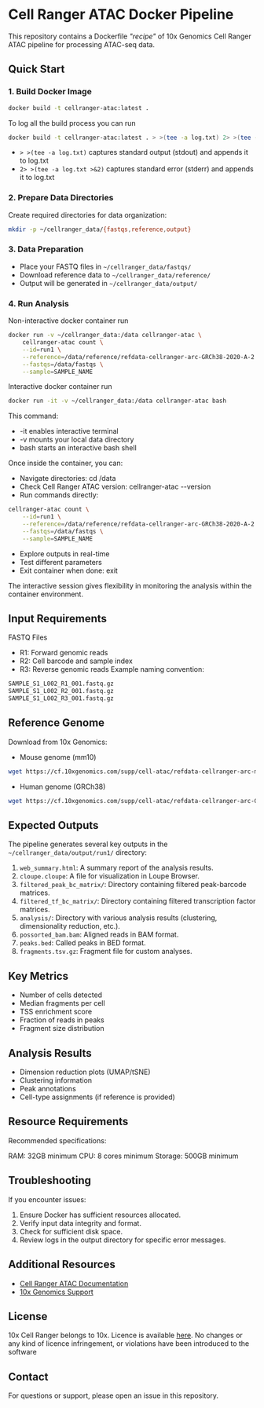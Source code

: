 # Cell Ranger ATAC Docker Pipeline

This repository contains a Dockerfile *"recipe"* of 10x Genomics Cell Ranger ATAC pipeline for processing ATAC-seq data.

## Quick Start

### 1. Build Docker Image

```bash
docker build -t cellranger-atac:latest .
```

To log all the build process you can run 

```bash
docker build -t cellranger-atac:latest . > >(tee -a log.txt) 2> >(tee -a log.txt >&2)
```
* `> >(tee -a log.txt)` captures standard output (stdout) and appends it to log.txt 
* `2> >(tee -a log.txt >&2)` captures standard error (stderr) and appends it to log.txt


### 2. Prepare Data Directories
Create required directories for data organization:

```bash
mkdir -p ~/cellranger_data/{fastqs,reference,output}
```

### 3. Data Preparation 
* Place your FASTQ files in `~/cellranger_data/fastqs/`
* Download reference data to `~/cellranger_data/reference/`
* Output will be generated in `~/cellranger_data/output/`

### 4. Run Analysis

Non-interactive docker container run 
```bash
docker run -v ~/cellranger_data:/data cellranger-atac \
    cellranger-atac count \
    --id=run1 \
    --reference=/data/reference/refdata-cellranger-arc-GRCh38-2020-A-2.0.0 \
    --fastqs=/data/fastqs \
    --sample=SAMPLE_NAME
```

Interactive docker container run
```bash
docker run -it -v ~/cellranger_data:/data cellranger-atac bash
```
This command: 
* -it enables interactive terminal
* -v mounts your local data directory
* bash starts an interactive bash shell

Once inside the container, you can: 
* Navigate directories: cd /data
* Check Cell Ranger ATAC version: cellranger-atac --version
* Run commands directly: 
```bash
cellranger-atac count \
    --id=run1 \
    --reference=/data/reference/refdata-cellranger-arc-GRCh38-2020-A-2.0.0 \
    --fastqs=/data/fastqs \
    --sample=SAMPLE_NAME
```
* Explore outputs in real-time
* Test different parameters
* Exit container when done: exit

The interactive session gives flexibility in monitoring the analysis within the container environment. 





## Input Requirements
FASTQ Files 
* R1: Forward genomic reads
* R2: Cell barcode and sample index
* R3: Reverse genomic reads
Example naming convention:
```bash
SAMPLE_S1_L002_R1_001.fastq.gz
SAMPLE_S1_L002_R2_001.fastq.gz
SAMPLE_S1_L002_R3_001.fastq.gz
```

## Reference Genome
Download from 10x Genomics:

* Mouse genome (mm10)
```bash
wget https://cf.10xgenomics.com/supp/cell-atac/refdata-cellranger-arc-mm10-2020-A-2.0.0.tar.gz
```

* Human genome (GRCh38)
```bash
wget https://cf.10xgenomics.com/supp/cell-atac/refdata-cellranger-arc-GRCh38-2020-A-2.0.0.tar.gz
```

## Expected Outputs
The pipeline generates several key outputs in the `~/cellranger_data/output/run1/` directory:

1. `web_summary.html`: A summary report of the analysis results.
2. `cloupe.cloupe`: A file for visualization in Loupe Browser.
3. `filtered_peak_bc_matrix/`: Directory containing filtered peak-barcode matrices.
4. `filtered_tf_bc_matrix/`: Directory containing filtered transcription factor matrices.
5. `analysis/`: Directory with various analysis results (clustering, dimensionality reduction, etc.).
6. `possorted_bam.bam`: Aligned reads in BAM format.
7. `peaks.bed`: Called peaks in BED format.
8. `fragments.tsv.gz`: Fragment file for custom analyses.

## Key Metrics
* Number of cells detected
* Median fragments per cell
* TSS enrichment score
* Fraction of reads in peaks
* Fragment size distribution

## Analysis Results
* Dimension reduction plots (UMAP/tSNE)
* Clustering information
* Peak annotations
* Cell-type assignments (if reference is provided)

## Resource Requirements
Recommended specifications:

RAM: 32GB minimum
CPU: 8 cores minimum
Storage: 500GB minimum




## Troubleshooting
If you encounter issues:

1. Ensure Docker has sufficient resources allocated.
2. Verify input data integrity and format.
3. Check for sufficient disk space.
4. Review logs in the output directory for specific error messages.


## Additional Resources
- [Cell Ranger ATAC Documentation](https://support.10xgenomics.com/single-cell-atac/software/pipelines/latest/what-is-cell-ranger-atac)
- [10x Genomics Support](https://support.10xgenomics.com/)



## License

10x Cell Ranger belongs to 10x. Licence is available [here](https://www.10xgenomics.com/legal/end-user-software-license-agreement). No changes or any kind of licence infringement, or violations have been introduced to the software

## Contact

For questions or support, please open an issue in this repository.
